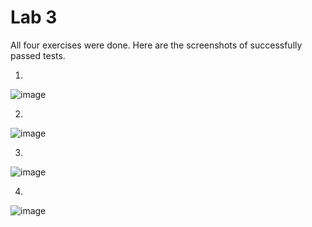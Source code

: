 # Lab 3

All four exercises were done. Here are the screenshots of successfully passed tests.

1.
![image](https://user-images.githubusercontent.com/43893150/147282483-c051cdcb-0f75-447a-a2a5-6b2db1680a25.png)

2.
![image](https://user-images.githubusercontent.com/43893150/147282528-2be8adfc-64bd-41d1-bcbf-4aa33949c4ed.png)

3.
![image](https://user-images.githubusercontent.com/43893150/147282587-7282c965-b378-411a-a272-043ca968e412.png)

4.
![image](https://user-images.githubusercontent.com/43893150/147282639-417fbf8c-a449-4528-bfb0-e756ed742393.png)
